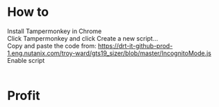 # How to
Install Tampermonkey in Chrome<br>
Click Tampermonkey and click Create a new script...<br>
Copy and paste the code from: https://drt-it-github-prod-1.eng.nutanix.com/troy-ward/gts19_sizer/blob/master/IncognitoMode.js<br>
Enable script<br><br>

# Profit
